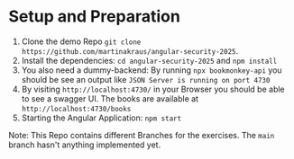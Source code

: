 # Setup and Preparation

1. Clone the demo Repo `git clone https://github.com/martinakraus/angular-security-2025`.
2. Install the dependencies: `cd angular-security-2025` and `npm install`
3. You also need a dummy-backend: By running `npx bookmonkey-api` you should be see an output like `JSON Server is running on port 4730`
4. By visiting `http://localhost:4730/` in your Browser you should be able to see a swagger UI. The books are available at `http://localhost:4730/books`
5. Starting the Angular Application: `npm start`

Note: This Repo contains different Branches for the exercises. The `main` branch hasn't anything implemented yet.

